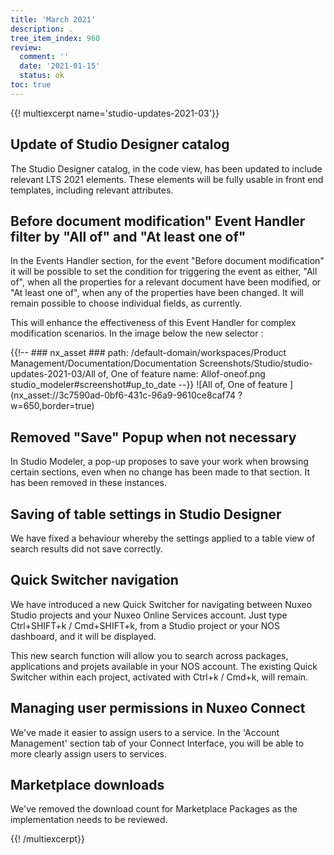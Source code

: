 ```yaml
---
title: 'March 2021'
description: .
tree_item_index: 960
review:
  comment: ''
  date: '2021-01-15'
  status: ok
toc: true
---
```


{{! multiexcerpt name='studio-updates-2021-03'}}

## Update of Studio Designer catalog
The Studio Designer catalog, in the code view, has been updated to include relevant LTS 2021 elements. These elements will be fully usable in front end templates, including relevant attributes.

## Before document modification" Event Handler filter by "All of" and "At least one of" 
In the Events Handler section, for the event "Before document modification" it will be possible to set the condition for triggering the event as either, "All of", when all the properties for a relevant document have been modified, or "At least one of", when any of the properties have been changed. It will remain possible to choose individual fields, as currently.

This will enhance the effectiveness of this Event Handler for complex modification scenarios. In the image below the new selector :

{{!--     ### nx_asset ###
    path: /default-domain/workspaces/Product Management/Documentation/Documentation Screenshots/Studio/studio-updates-2021-03/All of, One of feature 
    name: Allof-oneof.png
    studio_modeler#screenshot#up_to_date
--}}
![All of, One of feature ](nx_asset://3c7590ad-0bf6-431c-96a9-9610ce8caf74 ?w=650,border=true)


## Removed "Save" Popup when not necessary
In Studio Modeler, a pop-up proposes to save your work when browsing certain sections, even when no change has been made to that section. It has been removed in these instances.

## Saving of table settings in Studio Designer
We have fixed a behaviour whereby the settings applied to a table view of search results did not save correctly.

## Quick Switcher navigation
We have introduced a new Quick Switcher for navigating between Nuxeo Studio projects and your Nuxeo Online Services account. Just type Ctrl+SHIFT+k / Cmd+SHIFT+k, from a Studio project or your NOS dashboard, and it will be displayed.

This new search function will allow you to search across packages, applications and projets available in your NOS account. The existing Quick Switcher within each project, activated with Ctrl+k / Cmd+k, will remain.

## Managing user permissions in Nuxeo Connect
We've made it easier to assign users to a service. In the 'Account Management' section tab of your Connect Interface, you will be able to more clearly assign users to services.

## Marketplace downloads
We've removed the download count for Marketplace Packages as the implementation needs to be reviewed.

{{! /multiexcerpt}}
<br/><br/>